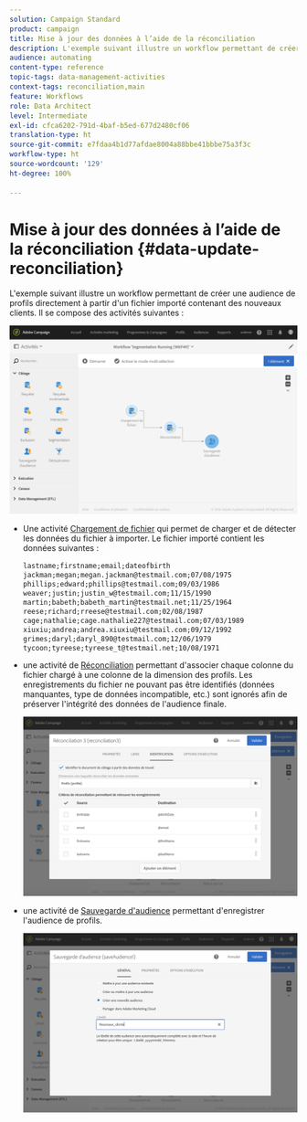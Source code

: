 ```yaml
---
solution: Campaign Standard
product: campaign
title: Mise à jour des données à l’aide de la réconciliation
description: L'exemple suivant illustre un workflow permettant de créer une audience de profils directement à partir d'un fichier importé contenant des nouveaux clients.
audience: automating
content-type: reference
topic-tags: data-management-activities
context-tags: reconciliation,main
feature: Workflows
role: Data Architect
level: Intermediate
exl-id: cfca6202-791d-4baf-b5ed-677d2480cf06
translation-type: ht
source-git-commit: e7fdaa4b1d77afdae8004a88bbe41bbbe75a3f3c
workflow-type: ht
source-wordcount: '129'
ht-degree: 100%

---
```


# Mise à jour des données à l’aide de la réconciliation {#data-update-reconciliation}

L&#39;exemple suivant illustre un workflow permettant de créer une audience de profils directement à partir d&#39;un fichier importé contenant des nouveaux clients. Il se compose des activités suivantes :

![](assets/identification_example2.png)

* Une activité [Chargement de fichier](../../automating/using/load-file.md) qui permet de charger et de détecter les données du fichier à importer. Le fichier importé contient les données suivantes :

   ```
   lastname;firstname;email;dateofbirth
   jackman;megan;megan.jackman@testmail.com;07/08/1975
   phillips;edward;phillips@testmail.com;09/03/1986
   weaver;justin;justin_w@testmail.com;11/15/1990
   martin;babeth;babeth_martin@testmail.net;11/25/1964
   reese;richard;rreese@testmail.com;02/08/1987
   cage;nathalie;cage.nathalie227@testmail.com;07/03/1989
   xiuxiu;andrea;andrea.xiuxiu@testmail.com;09/12/1992
   grimes;daryl;daryl_890@testmail.com;12/06/1979
   tycoon;tyreese;tyreese_t@testmail.net;10/08/1971
   ```

* une activité de [Réconciliation](../../automating/using/reconciliation.md) permettant d&#39;associer chaque colonne du fichier chargé à une colonne de la dimension des profils. Les enregistrements du fichier ne pouvant pas être identifiés (données manquantes, type de données incompatible, etc.) sont ignorés afin de préserver l&#39;intégrité des données de l&#39;audience finale.

   ![](assets/identification_example1.png)

* une activité de [Sauvegarde d&#39;audience](../../automating/using/save-audience.md) permettant d&#39;enregistrer l&#39;audience de profils.

   ![](assets/identification_example3.png)
